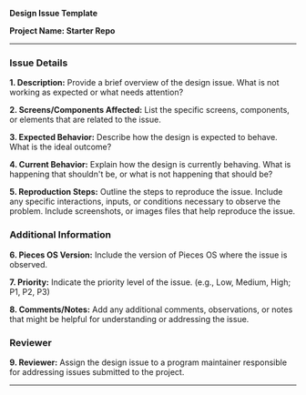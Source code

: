 **Design Issue Template**

**Project Name: Starter Repo**

---

### Issue Details

**1. Description:**
Provide a brief overview of the design issue. What is not working as expected or what needs attention?

**2. Screens/Components Affected:**
List the specific screens, components, or elements that are related to the issue. 

**3. Expected Behavior:**
Describe how the design is expected to behave. What is the ideal outcome?

**4. Current Behavior:**
Explain how the design is currently behaving. What is happening that shouldn't be, or what is not happening that should be?

**5. Reproduction Steps:**
Outline the steps to reproduce the issue. Include any specific interactions, inputs, or conditions necessary to observe the problem. Include screenshots, or images files that help reproduce the issue. 

### Additional Information

**6. Pieces OS Version:**
Include the version of Pieces OS where the issue is observed.

**7. Priority:**
Indicate the priority level of the issue. (e.g., Low, Medium, High; P1, P2, P3)

**8. Comments/Notes:**
Add any additional comments, observations, or notes that might be helpful for understanding or addressing the issue.

### Reviewer

**9. Reviewer:**
Assign the design issue to a program maintainer responsible for addressing issues submitted to the project.

---
